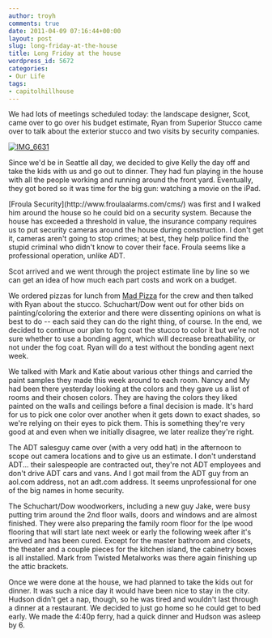 ```yaml
---
author: troyh
comments: true
date: 2011-04-09 07:16:44+00:00
layout: post
slug: long-friday-at-the-house
title: Long Friday at the house
wordpress_id: 5672
categories:
- Our Life
tags:
- capitolhillhouse
---
```


We had lots of meetings scheduled today: the landscape designer, Scot, came over to go over his budget estimate, Ryan from Superior Stucco came over to talk about the exterior stucco and two visits by security companies.

[![IMG_6631](http://farm6.static.flickr.com/5064/5603008485_0ae87435ce.jpg)](http://www.flickr.com/photos/troyh/5603008485/)

Since we'd be in Seattle all day, we decided to give Kelly the day off and take the kids with us and go out to dinner. They had fun playing in the house with all the people working and running around the front yard. Eventually, they got bored so it was time for the big gun: watching a movie on the iPad.

<!-- more -->[Froula Security](http://www.froulaalarms.com/cms/) was first and I walked him around the house so he could bid on a security system. Because the house has exceeded a threshold in value, the insurance company requires us to put security cameras around the house during construction. I don't get it, cameras aren't going to stop crimes; at best, they help police find the stupid criminal who didn't know to cover their face. Froula seems like a professional operation, unlike ADT.

Scot arrived and we went through the project estimate line by line so we can get an idea of how much each part costs and work on a budget.

We ordered pizzas for lunch from [Mad Pizza](http://madpizza.com) for the crew and then talked with Ryan about the stucco. Schuchart/Dow went out for other bids on painting/coloring the exterior and there were dissenting opinions on what is best to do -- each said they can do the right thing, of course. In the end, we decided to continue our plan to fog coat the stucco to color it but we're not sure whether to use a bonding agent, which will decrease breathability, or not under the fog coat. Ryan will do a test without the bonding agent next week.

We talked with Mark and Katie about various other things and carried the paint samples they made this week around to each room. Nancy and My had been there yesterday looking at the colors and they gave us a list of rooms and their chosen colors. They are having the colors they liked painted on the walls and ceilings before a final decision is made. It's hard for us to pick one color over another when it gets down to exact shades, so we're relying on their eyes to pick them. This is something they're very good at and even when we initially disagree, we later realize they're right.

The ADT salesguy came over (with a very odd hat) in the afternoon to scope out camera locations and to give us an estimate. I don't understand ADT... their salespeople are contracted out, they're not ADT employees and don't drive ADT cars and vans. And I got mail from the ADT guy from an aol.com address, not an adt.com address. It seems unprofessional for one of the big names in home security.

The Schuchart/Dow woodworkers, including a new guy Jake, were busy putting trim around the 2nd floor walls, doors and windows and are almost finished. They were also preparing the family room floor for the Ipe wood flooring that will start late next week or early the following week after it's arrived and has been cured. Except for the master bathroom and closets, the theater and a couple pieces for the kitchen island, the cabinetry boxes is all installed. Mark from Twisted Metalworks was there again finishing up the attic brackets.

Once we were done at the house, we had planned to take the kids out for dinner. It was such a nice day it would have been nice to stay in the city. Hudson didn't get a nap, though, so he was tired and wouldn't last through a dinner at a restaurant. We decided to just go home so he could get to bed early. We made the 4:40p ferry, had a quick dinner and Hudson was asleep by 6.
